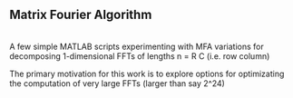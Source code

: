 ## Matrix Fourier Algorithm

<br/>
A few simple MATLAB scripts experimenting with MFA variations for decomposing 1-dimensional FFTs of lengths n = R C (i.e. row column)

The primary motivation for this work is to explore options for optimizating the computation of very large FFTs (larger than say 2^24)
